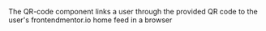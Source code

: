 The QR-code component links a user through the provided QR code to the user's frontendmentor.io home feed in a browser
